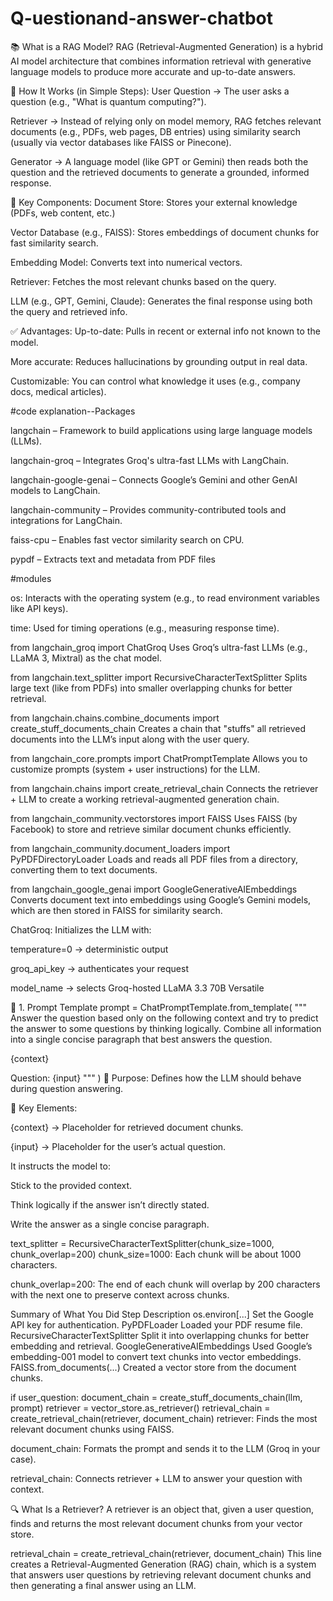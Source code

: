 # Q-uestionand-answer-chatbot
📚 What is a RAG Model?
RAG (Retrieval-Augmented Generation) is a hybrid AI model architecture that combines information retrieval with generative language models to produce more accurate and up-to-date answers.

🧠 How It Works (in Simple Steps):
User Question → The user asks a question (e.g., "What is quantum computing?").

Retriever → Instead of relying only on model memory, RAG fetches relevant documents (e.g., PDFs, web pages, DB entries) using similarity search (usually via vector databases like FAISS or Pinecone).

Generator → A language model (like GPT or Gemini) then reads both the question and the retrieved documents to generate a grounded, informed response.

🔧 Key Components:
Document Store: Stores your external knowledge (PDFs, web content, etc.)

Vector Database (e.g., FAISS): Stores embeddings of document chunks for fast similarity search.

Embedding Model: Converts text into numerical vectors.

Retriever: Fetches the most relevant chunks based on the query.

LLM (e.g., GPT, Gemini, Claude): Generates the final response using both the query and retrieved info.

✅ Advantages:
Up-to-date: Pulls in recent or external info not known to the model.

More accurate: Reduces hallucinations by grounding output in real data.

Customizable: You can control what knowledge it uses (e.g., company docs, medical articles).




 #code explanation--Packages

langchain – Framework to build applications using large language models (LLMs).

langchain-groq – Integrates Groq's ultra-fast LLMs with LangChain.

langchain-google-genai – Connects Google’s Gemini and other GenAI models to LangChain.

langchain-community – Provides community-contributed tools and integrations for LangChain.

faiss-cpu – Enables fast vector similarity search on CPU.

pypdf – Extracts text and metadata from PDF files


#modules


os: Interacts with the operating system (e.g., to read environment variables like API keys).

time: Used for timing operations (e.g., measuring response time).

from langchain_groq import ChatGroq
Uses Groq’s ultra-fast LLMs (e.g., LLaMA 3, Mixtral) as the chat model.

from langchain.text_splitter import RecursiveCharacterTextSplitter
Splits large text (like from PDFs) into smaller overlapping chunks for better retrieval.

from langchain.chains.combine_documents import create_stuff_documents_chain
Creates a chain that "stuffs" all retrieved documents into the LLM’s input along with the user query.


from langchain_core.prompts import ChatPromptTemplate
Allows you to customize prompts (system + user instructions) for the LLM.

from langchain.chains import create_retrieval_chain
Connects the retriever + LLM to create a working retrieval-augmented generation chain.

from langchain_community.vectorstores import FAISS
Uses FAISS (by Facebook) to store and retrieve similar document chunks efficiently.

from langchain_community.document_loaders import PyPDFDirectoryLoader
Loads and reads all PDF files from a directory, converting them to text documents.

from langchain_google_genai import GoogleGenerativeAIEmbeddings
Converts document text into embeddings using Google’s Gemini models, which are then stored in FAISS for similarity search.


ChatGroq: Initializes the LLM with:

temperature=0 → deterministic output

groq_api_key → authenticates your request

model_name → selects Groq-hosted LLaMA 3.3 70B Versatile




🧠 1. Prompt Template
prompt = ChatPromptTemplate.from_template(
"""
Answer the question based only on the following context and try to predict the answer to some questions by thinking logically.
Combine all information into a single concise paragraph that best answers the question.

{context}

Question: {input}
"""
)
🔹 Purpose:
Defines how the LLM should behave during question answering.

🔹 Key Elements:

{context} → Placeholder for retrieved document chunks.

{input} → Placeholder for the user’s actual question.

It instructs the model to:

Stick to the provided context.

Think logically if the answer isn’t directly stated.

Write the answer as a single concise paragraph.


text_splitter = RecursiveCharacterTextSplitter(chunk_size=1000, chunk_overlap=200)
chunk_size=1000: Each chunk will be about 1000 characters.

chunk_overlap=200: The end of each chunk will overlap by 200 characters with the next one to preserve context across chunks.





 Summary of What You Did
Step	Description
os.environ[...]	Set the Google API key for authentication.
PyPDFLoader	Loaded your PDF resume file.
RecursiveCharacterTextSplitter	Split it into overlapping chunks for better embedding and retrieval.
GoogleGenerativeAIEmbeddings	Used Google’s embedding-001 model to convert text chunks into vector embeddings.
FAISS.from_documents(...)	Created a vector store from the document chunks.



if user_question:
    document_chain = create_stuff_documents_chain(llm, prompt)
    retriever = vector_store.as_retriever()
    retrieval_chain = create_retrieval_chain(retriever, document_chain)
retriever: Finds the most relevant document chunks using FAISS.

document_chain: Formats the prompt and sends it to the LLM (Groq in your case).

retrieval_chain: Connects retriever + LLM to answer your question with context.


🔍 What Is a Retriever?
A retriever is an object that, given a user question, finds and returns the most relevant document chunks from your vector store.




retrieval_chain = create_retrieval_chain(retriever, document_chain)
This line creates a Retrieval-Augmented Generation (RAG) chain, which is a system that answers user questions by retrieving relevant document chunks and then generating a final answer using an LLM.





